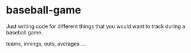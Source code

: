 # baseball-game
Just writing code for different things that you would want to track during a baseball game. 

teams, innings, outs, averages ...
